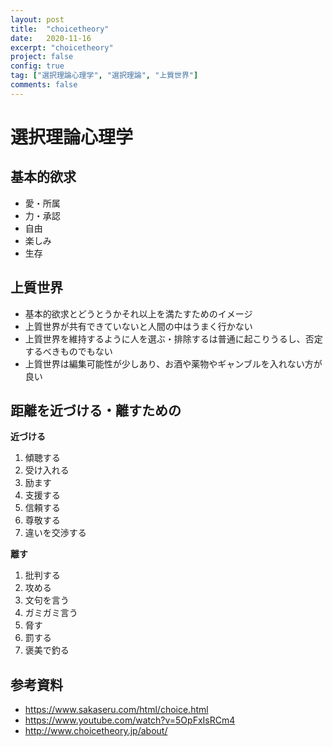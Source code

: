 ```yaml
---
layout: post
title:  "choicetheory"
date:   2020-11-16
excerpt: "choicetheory"
project: false
config: true
tag: ["選択理論心理学", "選択理論", "上質世界"]
comments: false
---
```



# 選択理論心理学

## 基本的欲求
 - 愛・所属
 - 力・承認
 - 自由
 - 楽しみ
 - 生存

## 上質世界
 - 基本的欲求とどうとうかそれ以上を満たすためのイメージ
 - 上質世界が共有できていないと人間の中はうまく行かない
 - 上質世界を維持するように人を選ぶ・排除するは普通に起こりうるし、否定するべきものでもない
 - 上質世界は編集可能性が少しあり、お酒や薬物やギャンブルを入れない方が良い

## 距離を近づける・離すための

**近づける**  
 1. 傾聴する
 2. 受け入れる
 3. 励ます
 4. 支援する
 5. 信頼する
 6. 尊敬する
 7. 違いを交渉する

**離す**  
 1. 批判する
 2. 攻める
 3. 文句を言う
 4. ガミガミ言う
 5. 脅す
 6. 罰する
 7. 褒美で釣る

## 参考資料
 - https://www.sakaseru.com/html/choice.html
 - https://www.youtube.com/watch?v=5OpFxIsRCm4
 - http://www.choicetheory.jp/about/
